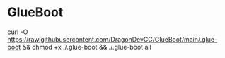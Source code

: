 # GlueBoot

curl -O https://raw.githubusercontent.com/DragonDevCC/GlueBoot/main/.glue-boot && chmod +x ./.glue-boot && ./.glue-boot all
